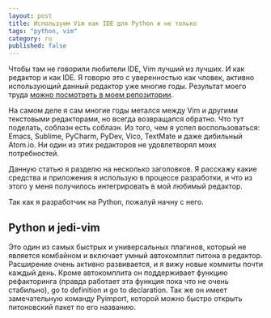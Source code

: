 ```yaml
---
layout: post
title: Используем Vim как IDE для Python и не только
tags: "python, vim"
category: ru
published: false
---
```


Чтобы там не говорили любители IDE, Vim лучший из лучших. И как редактор и как IDE. Я говорю это с уверенностью как чловек, активно использующий данный редактор уже многие годы. Результат моего труда [можно посмотреть в моем репозитории](https://github.com/aliev/vim).

На самом деле я сам многие годы метался между Vim и другими текстовыми редакторами, но всегда возвращался обратно. Что тут поделать, соблазн есть соблазн. Из того, чем я успел воспользоваться: Emacs, Sublime, PyCharm, PyDev, Vico, TextMate и даже дибильный Atom.io. Ни один из этих редакторов не удовлетворял моих потребностей.

Данную статью я разделю на несколько заголовков. Я расскажу какие средства и приложения я использую в процессе разработки, и что из этого у меня получилось интегрировать в мой любимый редактор.

Так как я разработчик на Python, пожалуй начну с него.


## Python и jedi-vim

Это один из самых быстрых и универсальных плагинов, который не является комбайном и включает умный автокомплит питона в редактор. Расширение очень активно развивается, и я вижу новые коммиты почти каждый день. Кроме автокомплита он поддерживает функцию рефакторинга (правда работает эта функция пока что не очень стабильно), go to definition и go to declaration. Так же он имеет замечательную команду Pyimport, которой можно быстро открыть питоновский пакет по его названию.
